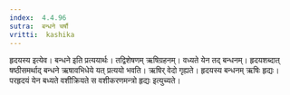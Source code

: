 ```yaml
---
index:  4.4.96
sutra:  बन्धने चर्षौ
vritti:  kashika 
---
```


हृदयस्य इत्येव। बन्धने इति प्रत्ययार्थः। तद्विशेषणम् ऋषिग्रहनम्। वध्यते येन तद् बन्धनम्। हृदयशब्दात् षष्ठीसमर्थाद् बन्धने ऋषावभिधेये यत् प्रत्ययो भवति। ऋषिर् वेदो गृह्यते। हृदयस्य बन्धनम् ऋषिः हृद्यः। परहृदयं येन बध्यते वशीक्रियते स वशीकरणमन्त्रो हृद्यः इत्युच्यते।

